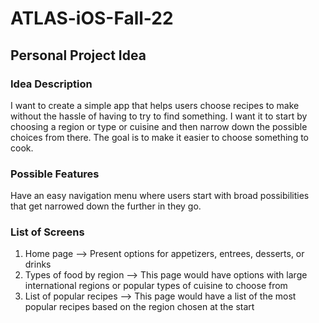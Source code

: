 # ATLAS-iOS-Fall-22

## Personal Project Idea

### Idea Description
I want to create a simple app that helps users choose recipes to make without the hassle of having to try to find something. I want it to start by choosing a region or type or cuisine and then narrow down the possible choices from there. The goal is to make it easier to choose something to cook. 

### Possible Features
Have an easy navigation menu where users start with broad possibilities that get narrowed down the further in they go. 

### List of Screens
1. Home page
   --> Present options for appetizers, entrees, desserts, or drinks
2. Types of food by region 
   --> This page would have options with large international regions or popular types of cuisine to choose from
3. List of popular recipes
   --> This page would have a list of the most popular recipes based on the region chosen at the start

